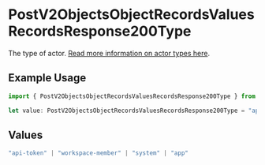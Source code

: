 # PostV2ObjectsObjectRecordsValuesRecordsResponse200Type

The type of actor. [Read more information on actor types here](/docs/actors).

## Example Usage

```typescript
import { PostV2ObjectsObjectRecordsValuesRecordsResponse200Type } from "attio-js/models/operations";

let value: PostV2ObjectsObjectRecordsValuesRecordsResponse200Type = "app";
```

## Values

```typescript
"api-token" | "workspace-member" | "system" | "app"
```